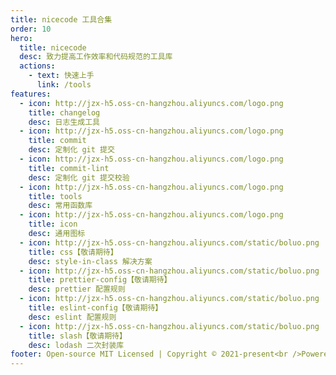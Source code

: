 ```yaml
---
title: nicecode 工具合集
order: 10
hero:
  title: nicecode
  desc: 致力提高工作效率和代码规范的工具库
  actions:
    - text: 快速上手
      link: /tools
features:
  - icon: http://jzx-h5.oss-cn-hangzhou.aliyuncs.com/logo.png
    title: changelog
    desc: 日志生成工具
  - icon: http://jzx-h5.oss-cn-hangzhou.aliyuncs.com/logo.png
    title: commit
    desc: 定制化 git 提交
  - icon: http://jzx-h5.oss-cn-hangzhou.aliyuncs.com/logo.png
    title: commit-lint
    desc: 定制化 git 提交校验
  - icon: http://jzx-h5.oss-cn-hangzhou.aliyuncs.com/logo.png
    title: tools
    desc: 常用函数库
  - icon: http://jzx-h5.oss-cn-hangzhou.aliyuncs.com/logo.png
    title: icon
    desc: 通用图标
  - icon: http://jzx-h5.oss-cn-hangzhou.aliyuncs.com/static/boluo.png
    title: css【敬请期待】
    desc: style-in-class 解决方案
  - icon: http://jzx-h5.oss-cn-hangzhou.aliyuncs.com/static/boluo.png
    title: prettier-config【敬请期待】
    desc: prettier 配置规则
  - icon: http://jzx-h5.oss-cn-hangzhou.aliyuncs.com/static/boluo.png
    title: eslint-config【敬请期待】
    desc: eslint 配置规则
  - icon: http://jzx-h5.oss-cn-hangzhou.aliyuncs.com/static/boluo.png
    title: slash【敬请期待】
    desc: lodash 二次封装库
footer: Open-source MIT Licensed | Copyright © 2021-present<br />Powered by jasondog
---
```

